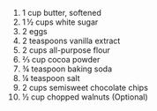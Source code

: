 1. 1 cup butter, softened
2. 1 ½ cups white sugar
3. 2 eggs
4. 2 teaspoons vanilla extract
5. 2 cups all-purpose flour
6. ⅔ cup cocoa powder
7. ¾ teaspoon baking soda
8. ¼ teaspoon salt
9. 2 cups semisweet chocolate chips
10. ½ cup chopped walnuts (Optional)